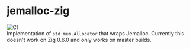 # jemalloc-zig
![CI](https://github.com/protheory8/jemalloc-zig/workflows/CI/badge.svg)  
Implementation of `std.mem.Allocator` that wraps Jemalloc.
Currently this doesn't work on Zig 0.6.0 and only works on master builds.
